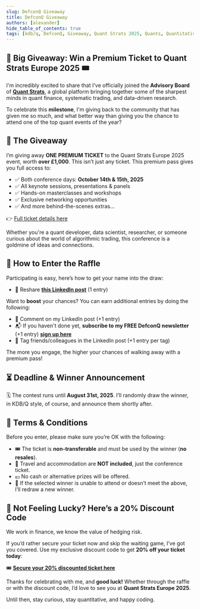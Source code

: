 ```yaml
---
slug: DefconQ Giveaway
title: DefconQ Giveaway
authors: [alexander]
hide_table_of_contents: true
tags: [kdb/q, DefconQ, Giveaway, Quant Strats 2025, Quants, Quantitative Finance, Raffle, Tickets]
---
```


## 🎉 Big Giveaway: Win a Premium Ticket to Quant Strats Europe 2025 🎟️ 

I'm incredibly excited to share that I’ve officially joined the **Advisory Board** of [**Quant Strats**](https://www.alphaevents.com/events-quantstratsuk), a global platform bringing together some of the sharpest minds in quant finance, systematic trading, and data-driven research.

To celebrate this **milestone**, I'm giving back to the community that has given me so much, and what better way than giving you the chance to attend one of the top quant events of the year?


<!--truncate-->

## 🎁 The Giveaway

I’m giving away **ONE PREMIUM TICKET** to the Quant Strats Europe 2025 event, worth **over £1,000**. 
This isn’t just any ticket. This premium pass gives you full access to:

- ✅ Both conference days: **October 14th & 15th, 2025**
- ✅ All keynote sessions, presentations & panels
- ✅ Hands-on masterclasses and workshops
- ✅ Exclusive networking opportunities
- ✅ And more behind-the-scenes extras…

👉 [Full ticket details here](https://www.alphaevents.com/events-quantstratsuk/srspricing-0#/)

Whether you're a quant developer, data scientist, researcher, or someone curious about the world of algorithmic trading, this conference is a goldmine of ideas and connections.

## 🎯 How to Enter the Raffle

Participating is easy, here’s how to get your name into the draw:

- 🔁 Reshare [**this LinkedIn post**](https://www.linkedin.com/posts/alexanderunterrainer_quantfinance-quantstrats2025-finance-activity-7335252616446160896-_lgq?utm_source=share&utm_medium=member_desktop&rcm=ACoAAA5atW4B-PQnkPKrjnuoKjYjlsH_Z56Qz2M)  (1 entry)

Want to **boost** your chances? You can earn additional entries by doing the following:

- 💬 Comment on my LinkedIn post (+1 entry)
- 📬 If you haven't done yet, **subscribe to my FREE DefconQ newsletter** (+1 entry) **[sign up here](https://defconq.substack.com)**
- 👥 Tag friends/colleagues in the LinkedIn post (+1 entry per tag)

The more you engage, the higher your chances of walking away with a premium pass!

## ⏳ Deadline & Winner Announcement

🗓️ The contest runs until **August 31st, 2025**.
I’ll randomly draw the winner, in KDB/Q style, of course, and announce them shortly after.

## 📜 Terms & Conditions

Before you enter, please make sure you’re OK with the following:

- 🎟️ The ticket is **non-transferable** and must be used by the winner (**no resales**).
- 🧳 Travel and accommodation are **NOT included**, just the conference ticket.
- 💷 No cash or alternative prizes will be offered.
- 🔁 If the selected winner is unable to attend or doesn’t meet the above, I’ll redraw a new winner.

## 💸 Not Feeling Lucky? Here’s a 20% Discount Code

We work in finance, we know the value of hedging risk.

If you’d rather secure your ticket now and skip the waiting game, I’ve got you covered. Use my exclusive discount code to get **20% off your ticket today**:

🎟️ **[Secure your 20% discounted ticket here](https://www.alphaevents.com/events-quantstratsuk/srspricing-0?disc=AU-QS25&salesmethod_c=Full%20Delegate%20Sales#/)**


Thanks for celebrating with me, and **good luck!** Whether through the raffle or with the discount code, I’d love to see you at **Quant Strats Europe 2025**.

Until then, stay curious, stay quantitative, and happy coding.
